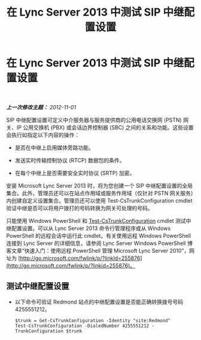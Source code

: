 ﻿---
title: 在 Lync Server 2013 中测试 SIP 中继配置设置
TOCTitle: 在 Lync Server 2013 中测试 SIP 中继配置设置
ms:assetid: c8712308-0e2d-4e39-8f90-d1a250487a94
ms:mtpsurl: https://technet.microsoft.com/zh-cn/library/JJ721880(v=OCS.15)
ms:contentKeyID: 49888606
ms.date: 05/19/2016
mtps_version: v=OCS.15
ms.translationtype: HT
---

# 在 Lync Server 2013 中测试 SIP 中继配置设置

 

_**上一次修改主题：** 2012-11-01_

SIP 中继配置设置可定义中介服务器与服务提供商的公用电话交换网 (PSTN) 网关、IP 公用交换机 (PBX) 或会话边界控制器 (SBC) 之间的关系和功能。这些设置会执行如指定以下内容的操作：

  - 是否在中继上启用媒体旁路功能。

  - 发送实时传输控制协议 (RTCP) 数据包的条件。

  - 在每个中继上是否需要安全实时协议 (SRTP) 加密。

安装 Microsoft Lync Server 2013 时，将为您创建一个 SIP 中继配置设置的全局集合。此外，管理员还可以在站点作用域或服务作用域（仅针对 PSTN 网关服务）内创建自定义设置集合。管理员还可以使用 Test-CsTrunkConfiguration cmdlet 验证中继是否可以将用户拨打的号码转换为网关可处理的号码。

只能使用 Windows PowerShell 和 [Test-CsTrunkConfiguration](test-cstrunkconfiguration.md) cmdlet 测试中继配置设置。可以从 Lync Server 2013 命令行管理程序或从 Windows PowerShell 的远程会话中运行此 cmdlet。有关使用远程 Windows PowerShell 连接到 Lync Server 的详细信息，请参阅 Lync Server Windows PowerShell 博客文章“快速入门：使用远程 PowerShell 管理 Microsoft Lync Server 2010”，网址为 [http://go.microsoft.com/fwlink/p/?linkId=255876](http://go.microsoft.com/fwlink/p/?linkid=255876)。

## 测试中继配置设置

  - 以下命令可验证 Redmond 站点的中继配置设置是否能正确转换拨号号码 4255551212。
    
        $trunk = Get-CsTrunkConfiguration -Identity "site:Redmond"
        Test-CsTrunkConfiguration -DialedNumber 4255551212 -TrunkConfiguration $trunk

